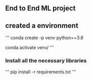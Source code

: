## End to End ML project

## created a environment 
'''
conda create -p venv python==3.8

conda activate venv/
'''
### Install all the necessary libraries
'''
pip install -r requirements.txt
'''